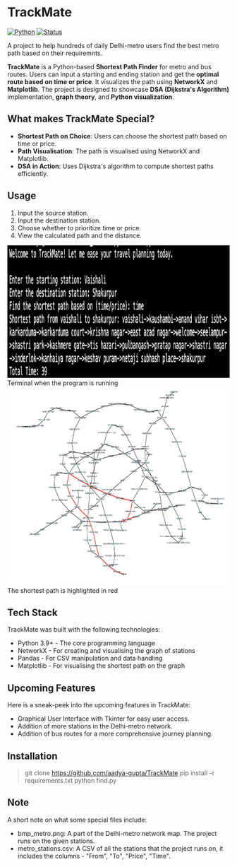 # TrackMate
[![Python](https://img.shields.io/badge/Python-3.9-blue)](https://www.python.org/) 
[![Status](https://img.shields.io/badge/Status-In_Progress-yellow)]()

A project to help hundreds of daily Delhi-metro users find the best metro path based on their requiremnts.

**TrackMate** is a Python-based **Shortest Path Finder** for metro and bus routes. Users can input a starting and ending station and 
get the **optimal route based on time or price**. It visualizes the path using **NetworkX** and **Matplotlib**. 
The project is designed to showcase **DSA (Dijkstra's Algorithm)** implementation, **graph theory**, and **Python visualization**.

## What makes TrackMate Special?
- **Shortest Path on Choice**: Users can choose the shortest path based on time or price.
- **Path Visualisation**: The path is visualised using NetworkX and Matplotlib.
- **DSA in Action**: Uses Dijkstra's algorithm to compute shortest paths efficiently.

## Usage
1. Input the source station.
2. Input the destination station.
3. Choose whether to prioritize time or price. 
4. View the calculated path and the distance. 

<img src="terminal.png" alt="user input" width="600" height="300">
Terminal when the program is running

<img src="highlighted_path.png" alt="Path visual" width="600" height="450"> 
The shortest path is highlighted in red

## Tech Stack
TrackMate was built with the following technologies:
- Python 3.9+ - The core programming language
- NetworkX -  For creating and visualising the graph of stations
- Pandas - For CSV manipulation and data handling
- Matplotlib - For visualising the shortest path on the graph

## Upcoming Features
Here is a sneak-peek into the upcoming features in TrackMate:
- Graphical User Interface with Tkinter for easy user access.
- Addition of more stations in the Delhi-metro network.
- Addition of bus routes for a more comprehensive journey planning.

## Installation

> git clone https://github.com/aadya-gupta/TrackMate
> pip install -r requirements.txt
> python find.py

## Note
A short note on what some special files include:
- bmp_metro.png: A part of the Delhi-metro network map. The project runs on the given stations.
- metro_stations.csv: A CSV of all the stations that the project runs on, it includes the columns - "From", "To", "Price", "Time".

